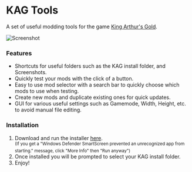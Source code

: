 # KAG Tools
A set of useful modding tools for the game [King Arthur's Gold](https://www.kag2d.com).

![Screenshot](http://i.imgur.com/YBZUeIz.png)

### Features
* Shortcuts for useful folders such as the KAG install folder, and Screenshots.
* Quickly test your mods with the click of a button.
* Easy to use mod selector with a search bar to quickly choose which mods to use when testing.
* Create new mods and duplicate existing ones for quick updates.
* GUI for various useful settings such as Gamemode, Width, Height, etc. to avoid manual file editing.

### Installation
1. Download and run the installer [here](https://raw.githubusercontent.com/CalebChalmers/KAGTools/master/KAGTools/publish/setup.exe).  
<sup>(If you get a "Windows Defender SmartScreen prevented an unrecognized app from starting." message, click "More Info" then "Run anyway")</sup>
2. Once installed you will be prompted to select your KAG install folder.
3. Enjoy!
